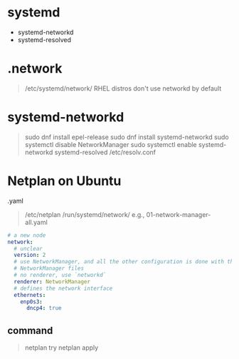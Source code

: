 # systemd
- systemd-networkd
- systemd-resolved

# .network
> /etc/systemd/network/
RHEL distros don't use networkd by default

# systemd-networkd
> sudo dnf install epel-release
> sudo dnf install systemd-networkd
> sudo systemctl disable NetworkManager
> sudo systemctl enable systemd-networkd systemd-resolved
> /etc/resolv.conf

# Netplan on Ubuntu
.yaml
> /etc/netplan
> /run/systemd/network/
e.g., 01-network-manager-all.yaml
```yaml
# a new node
network:
  # unclear
  version: 2
  # use NetworkManager, and all the other configuration is done with the normal
  # NetworkManager files
  # no renderer, use `networkd`
  renderer: NetworkManager
  # defines the network interface
  ethernets:
    enp0s3:
      dncp4: true
```
## command
> netplan try
> netplan apply
